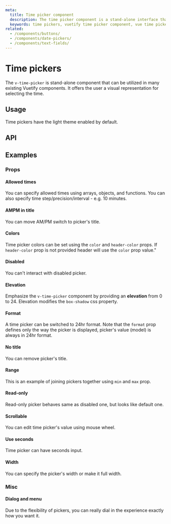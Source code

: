 ```yaml
---
meta:
  title: Time picker component
  description: The time picker component is a stand-alone interface that allows the selection of hours and minutes in AM/PM and 24hr formats.
  keywords: time pickers, vuetify time picker component, vue time picker component
related:
  - /components/buttons/
  - /components/date-pickers/
  - /components/text-fields/
---
```


# Time pickers

The `v-time-picker` is stand-alone component that can be utilized in many existing Vuetify components. It offers the user a visual representation for selecting the time.

<entry />

## Usage

Time pickers have the light theme enabled by default.

<usage name="v-time-picker" />

## API

<api-inline />

## Examples

### Props

#### Allowed times

You can specify allowed times using arrays, objects, and functions. You can also specify time step/precision/interval - e.g. 10 minutes.

<example file="v-time-picker/prop-allowed-times" />

#### AMPM in title

You can move AM/PM switch to picker's title.

<example file="v-time-picker/prop-ampm-in-title" />

#### Colors

Time picker colors can be set using the `color` and `header-color` props. If `header-color` prop is not provided  header will use the `color` prop value."

<example file="v-time-picker/prop-color" />

#### Disabled

You can't interact with disabled picker.

<example file="v-time-picker/prop-disabled" />

#### Elevation

Emphasize the `v-time-picker` component by providing an **elevation** from 0 to 24. Elevation modifies the `box-shadow` css property.

<example file="v-time-picker/prop-elevation" />

#### Format

A time picker can be switched to 24hr format. Note that the `format` prop defines only the way the picker is displayed, picker's value (model) is always in 24hr format.

<example file="v-time-picker/prop-format" />

#### No title

You can remove picker's title.

<example file="v-time-picker/prop-no-title" />

#### Range

This is an example of joining pickers together using `min` and `max` prop.

<example file="v-time-picker/prop-range" />

#### Read-only

Read-only picker behaves same as disabled one, but looks like default one.

<example file="v-time-picker/prop-readonly" />

#### Scrollable

You can edit time picker's value using mouse wheel.

<example file="v-time-picker/prop-scrollable" />

#### Use seconds

Time picker can have seconds input.

<example file="v-time-picker/prop-use-seconds" />

#### Width

You can specify the picker's width or make it full width.

<example file="v-time-picker/prop-width" />

### Misc

#### Dialog and menu

Due to the flexibility of pickers, you can really dial in the experience exactly how you want it.

<example file="v-time-picker/misc-dialog-and-menu" />

<backmatter />
